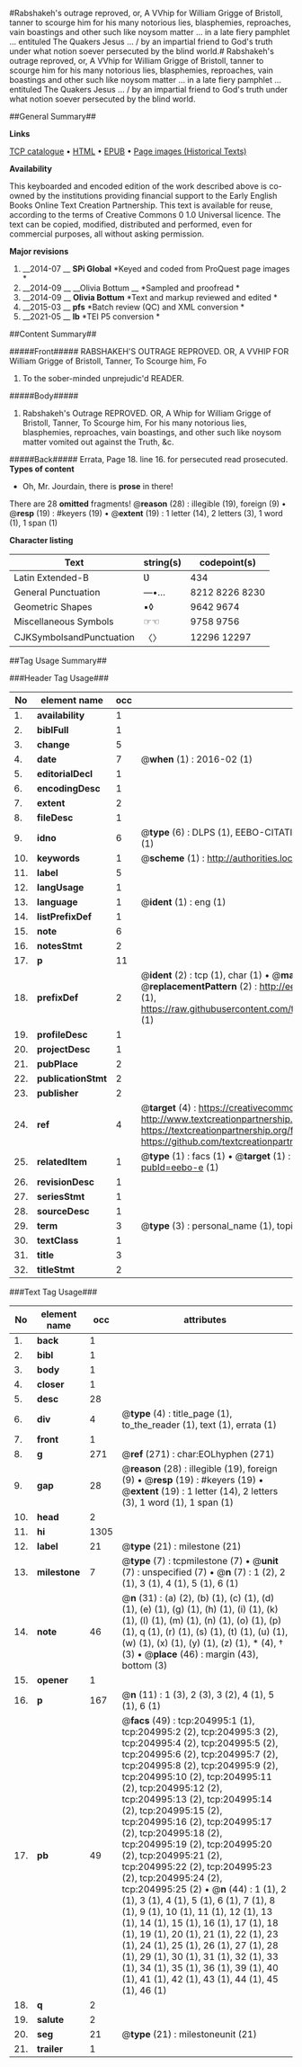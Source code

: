 #Rabshakeh's outrage reproved, or, A VVhip for William Grigge of Bristoll, tanner to scourge him for his many notorious lies, blasphemies, reproaches, vain boastings and other such like noysom matter ... in a late fiery pamphlet ... entituled The Quakers Jesus ... / by an impartial friend to God's truth under what notion soever persecuted by the blind world.#
Rabshakeh's outrage reproved, or, A VVhip for William Grigge of Bristoll, tanner to scourge him for his many notorious lies, blasphemies, reproaches, vain boastings and other such like noysom matter ... in a late fiery pamphlet ... entituled The Quakers Jesus ... / by an impartial friend to God's truth under what notion soever persecuted by the blind world.

##General Summary##

**Links**

[TCP catalogue](http://www.ota.ox.ac.uk/tcp/)  • 
[HTML](http://tei.it.ox.ac.uk/tcp/Texts-HTML/free/B28/B28641.html)  • 
[EPUB](http://tei.it.ox.ac.uk/tcp/Texts-EPUB/free/B28/B28641.epub) • 
[Page images (Historical Texts)](https://historicaltexts.jisc.ac.uk/eebo-11247928e)

**Availability**

This keyboarded and encoded edition of the work described above is co-owned by the
    institutions providing financial support to the Early English Books Online Text Creation
    Partnership. This text is available for reuse, according to the terms of  Creative Commons 0 1.0 Universal
    licence. The text can be copied, modified, distributed and performed, even for commercial
    purposes, all without asking permission.

**Major revisions**

1. __2014-07 __ __SPi Global__ *Keyed and coded from ProQuest page images *
1. __2014-09 __ __Olivia Bottum __ *Sampled and proofread *
1. __2014-09 __ __Olivia Bottum__ *Text and markup reviewed and edited *
1. __2015-03 __ __pfs__ *Batch review (QC) and XML conversion *
1. __2021-05 __ __lb__ *TEI P5 conversion *

##Content Summary##

#####Front#####
RABSHAKEH'S OUTRAGE REPROVED. OR, A VVHIP FOR William Grigge of Bristoll, Tanner, To Scourge him, Fo
1. To the sober-minded unprejudic'd READER.

#####Body#####

1. Rabshakeh's Outrage REPROVED. OR, A Whip for William Grigge of Bristoll, Tanner, To Scourge him, For his many notorious lies, blasphemies, reproaches, vain boastings, and other such like noysom matter vomited out against the Truth, &c.

#####Back#####
Errata, Page 18. line 16. for persecuted read prosecuted.
**Types of content**

  * Oh, Mr. Jourdain, there is **prose** in there!

There are 28 **omitted** fragments! 
 @__reason__ (28) : illegible (19), foreign (9)  •  @__resp__ (19) : #keyers (19)  •  @__extent__ (19) : 1 letter (14), 2 letters (3), 1 word (1), 1 span (1)

**Character listing**


|Text|string(s)|codepoint(s)|
|---|---|---|
|Latin Extended-B|Ʋ|434|
|General Punctuation|—•…|8212 8226 8230|
|Geometric Shapes|▪◊|9642 9674|
|Miscellaneous Symbols|☞☜|9758 9756|
|CJKSymbolsandPunctuation|〈〉|12296 12297|

##Tag Usage Summary##

###Header Tag Usage###

|No|element name|occ|attributes|
|---|---|---|---|
|1.|__availability__|1||
|2.|__biblFull__|1||
|3.|__change__|5||
|4.|__date__|7| @__when__ (1) : 2016-02 (1)|
|5.|__editorialDecl__|1||
|6.|__encodingDesc__|1||
|7.|__extent__|2||
|8.|__fileDesc__|1||
|9.|__idno__|6| @__type__ (6) : DLPS (1), EEBO-CITATION (1), VID (1), EEBO-PROQUEST (1), STC (1), OCLC (1)|
|10.|__keywords__|1| @__scheme__ (1) : http://authorities.loc.gov/ (1)|
|11.|__label__|5||
|12.|__langUsage__|1||
|13.|__language__|1| @__ident__ (1) : eng (1)|
|14.|__listPrefixDef__|1||
|15.|__note__|6||
|16.|__notesStmt__|2||
|17.|__p__|11||
|18.|__prefixDef__|2| @__ident__ (2) : tcp (1), char (1)  •  @__matchPattern__ (2) : ([0-9\-]+):([0-9IVX]+) (1), (.+) (1)  •  @__replacementPattern__ (2) : http://eebo.chadwyck.com/downloadtiff?vid=$1&page=$2 (1), https://raw.githubusercontent.com/textcreationpartnership/Texts/master/tcpchars.xml#$1 (1)|
|19.|__profileDesc__|1||
|20.|__projectDesc__|1||
|21.|__pubPlace__|2||
|22.|__publicationStmt__|2||
|23.|__publisher__|2||
|24.|__ref__|4| @__target__ (4) : https://creativecommons.org/publicdomain/zero/1.0/ (1), http://www.textcreationpartnership.org/docs/. (1), https://textcreationpartnership.org/faq/#faq05 (1), https://github.com/textcreationpartnership (1)|
|25.|__relatedItem__|1| @__type__ (1) : facs (1)  •  @__target__ (1) : https://data.historicaltexts.jisc.ac.uk/view?pubId=eebo-e (1)|
|26.|__revisionDesc__|1||
|27.|__seriesStmt__|1||
|28.|__sourceDesc__|1||
|29.|__term__|3| @__type__ (3) : personal_name (1), topical_term (2)|
|30.|__textClass__|1||
|31.|__title__|3||
|32.|__titleStmt__|2||


###Text Tag Usage###

|No|element name|occ|attributes|
|---|---|---|---|
|1.|__back__|1||
|2.|__bibl__|1||
|3.|__body__|1||
|4.|__closer__|1||
|5.|__desc__|28||
|6.|__div__|4| @__type__ (4) : title_page (1), to_the_reader (1), text (1), errata (1)|
|7.|__front__|1||
|8.|__g__|271| @__ref__ (271) : char:EOLhyphen (271)|
|9.|__gap__|28| @__reason__ (28) : illegible (19), foreign (9)  •  @__resp__ (19) : #keyers (19)  •  @__extent__ (19) : 1 letter (14), 2 letters (3), 1 word (1), 1 span (1)|
|10.|__head__|2||
|11.|__hi__|1305||
|12.|__label__|21| @__type__ (21) : milestone (21)|
|13.|__milestone__|7| @__type__ (7) : tcpmilestone (7)  •  @__unit__ (7) : unspecified (7)  •  @__n__ (7) : 1 (2), 2 (1), 3 (1), 4 (1), 5 (1), 6 (1)|
|14.|__note__|46| @__n__ (31) : (a) (2), (b) (1), (c) (1), (d) (1), (e) (1), (g) (1), (h) (1), (i) (1), (k) (1), (l) (1), (m) (1), (n) (1), (o) (1), (p) (1), q (1), (r) (1), (s) (1), (t) (1), (u) (1), (w) (1), (x) (1), (y) (1), (z) (1), * (4), † (3)  •  @__place__ (46) : margin (43), bottom (3)|
|15.|__opener__|1||
|16.|__p__|167| @__n__ (11) : 1 (3), 2 (3), 3 (2), 4 (1), 5 (1), 6 (1)|
|17.|__pb__|49| @__facs__ (49) : tcp:204995:1 (1), tcp:204995:2 (2), tcp:204995:3 (2), tcp:204995:4 (2), tcp:204995:5 (2), tcp:204995:6 (2), tcp:204995:7 (2), tcp:204995:8 (2), tcp:204995:9 (2), tcp:204995:10 (2), tcp:204995:11 (2), tcp:204995:12 (2), tcp:204995:13 (2), tcp:204995:14 (2), tcp:204995:15 (2), tcp:204995:16 (2), tcp:204995:17 (2), tcp:204995:18 (2), tcp:204995:19 (2), tcp:204995:20 (2), tcp:204995:21 (2), tcp:204995:22 (2), tcp:204995:23 (2), tcp:204995:24 (2), tcp:204995:25 (2)  •  @__n__ (44) : 1 (1), 2 (1), 3 (1), 4 (1), 5 (1), 6 (1), 7 (1), 8 (1), 9 (1), 10 (1), 11 (1), 12 (1), 13 (1), 14 (1), 15 (1), 16 (1), 17 (1), 18 (1), 19 (1), 20 (1), 21 (1), 22 (1), 23 (1), 24 (1), 25 (1), 26 (1), 27 (1), 28 (1), 29 (1), 30 (1), 31 (1), 32 (1), 33 (1), 34 (1), 35 (1), 36 (1), 39 (1), 40 (1), 41 (1), 42 (1), 43 (1), 44 (1), 45 (1), 46 (1)|
|18.|__q__|2||
|19.|__salute__|2||
|20.|__seg__|21| @__type__ (21) : milestoneunit (21)|
|21.|__trailer__|1||
